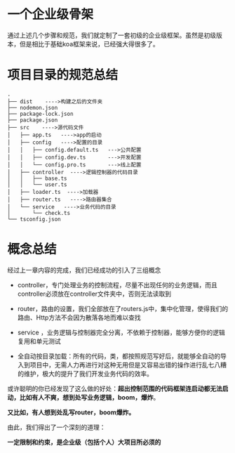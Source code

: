 
一个企业级骨架
=====
通过上述几个步骤和规范，我们就定制了一套初级的企业级框架。虽然是初级版本，但是相比于基础koa框架来说，已经强大得很多了。


项目目录的规范总结
====

```
.
├── dist    ---->构建之后的文件夹
├── nodemon.json
├── package-lock.json
├── package.json
├── src    ---->源代码文件
│   ├── app.ts   ---->app的启动
│   ├── config   ---->配置的目录
│   │   ├── config.default.ts   --->公共配置
│   │   ├── config.dev.ts       --->开发配置
│   │   └── config.pro.ts       --->线上配置
│   ├── controller  ---->逻辑控制器的代码目录
│   │   ├── base.ts
│   │   └── user.ts
│   ├── loader.ts  ---->加载器
│   ├── router.ts   ---->路由器集合
│   └── service   ---->业务代码的目录
│       └── check.ts
└── tsconfig.json
```

概念总结
=====
经过上一章内容的完成，我们已经成功的引入了三组概念

- controller，专门处理业务的控制流程，尽量不出现任何的业务逻辑，而且controller必须放在controller文件夹中，否则无法读取到

- router，路由的设置，我们全部放在了routers.js中，集中化管理，使得我们的路由、Http方法不会因为散落各地而难以查找

- service ，业务逻辑与控制器完全分离，不依赖于控制器，能够方便你的逻辑复用和单元测试

- 全自动按目录加载：所有的代码，类，都按照规范写好后，就能够全自动的导入到项目中，无需人力再进行对这种无用但是又容易出错的操作进行乱七八糟的维护，极大的提升了我们开发业务代码的效率。

或许聪明的你已经发现了这么做的好处：**超出控制范围的代码框架连启动都无法启动，比如有人不爽，想到处写业务逻辑，boom，爆炸**。

**又比如，有人想到处乱写router，boom爆炸。**

由此，我们得出了一个深刻的道理：

**一定限制和约束，是企业级（包括个人）大项目所必须的**




